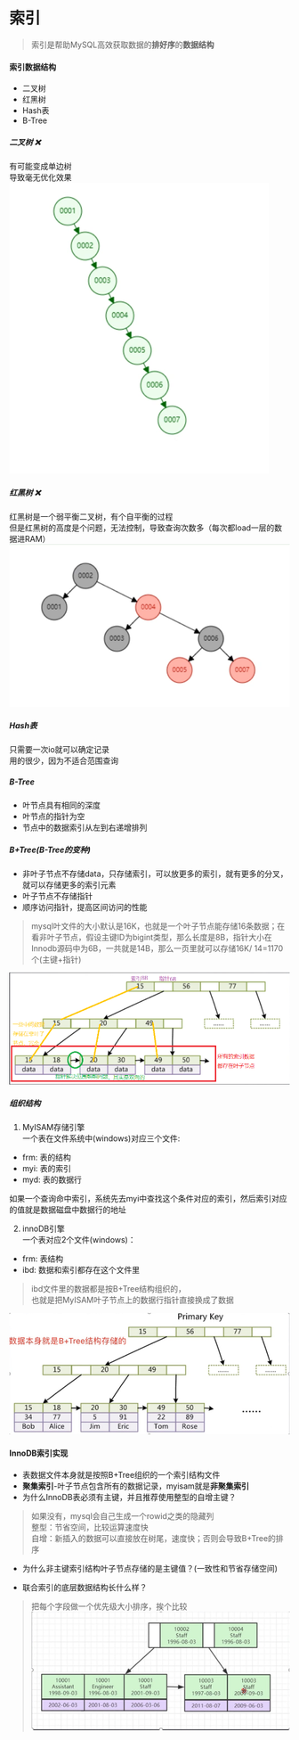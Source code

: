 # 索引
> 索引是帮助MySQL高效获取数据的**排好序**的**数据结构**  

#### 索引数据结构
- 二叉树  
- 红黑树  
- Hash表  
- B-Tree  

##### 二叉树 ❌
有可能变成单边树  
导致毫无优化效果  
![binary tree](pics/bt.png)

##### 红黑树 ❌
红黑树是一个弱平衡二叉树，有个自平衡的过程  
但是红黑树的高度是个问题，无法控制，导致查询次数多（每次都load一层的数据进RAM）  
![red black tree](pics/rbt.png)  

##### Hash表
只需要一次io就可以确定记录  
用的很少，因为不适合范围查询  

##### B-Tree
- 叶节点具有相同的深度  
- 叶节点的指针为空  
- 节点中的数据索引从左到右递增排列  

##### B+Tree(B-Tree的变种)  
- 非叶子节点不存储data，只存储索引，可以放更多的索引，就有更多的分叉，就可以存储更多的索引元素  
- 叶子节点不存储指针  
- 顺序访问指针，提高区间访问的性能  
> mysql叶文件的大小默认是16K，也就是一个叶子节点能存储16条数据；在看非叶子节点，假设主键ID为bigint类型，那么长度是8B，指针大小在Innodb源码中为6B，一共就是14B，那么一页里就可以存储16K/ 14=1170个(主键+指针)    

![b+tree](pics/B+Tree.png)

##### 组织结构
1. MyISAM存储引擎  
一个表在文件系统中(windows)对应三个文件:  
- frm: 表的结构   
- myi: 表的索引  
- myd: 表的数据行  

如果一个查询命中索引，系统先去myi中查找这个条件对应的索引，然后索引对应的值就是数据磁盘中数据行的地址   

2. innoDB引擎  
一个表对应2个文件(windows)：  
- frm: 表结构  
- ibd: 数据和索引都存在这个文件里  
> ibd文件里的数据都是按B+Tree结构组织的，  
> 也就是把MyISAM叶子节点上的数据行指针直接换成了数据  

![](pics/innodb.png)  

#### InnoDB索引实现  
- 表数据文件本身就是按照B+Tree组织的一个索引结构文件  
- **聚集索引**-叶子节点包含所有的数据记录，myisam就是**非聚集索引**  
- 为什么InnoDB表必须有主键，并且推荐使用整型的自增主键？  
> 如果没有，mysql会自己生成一个rowid之类的隐藏列  
> 整型：节省空间，比较运算速度快  
> 自增：新插入的数据可以直接放在树尾，速度快；否则会导致B+Tree的排序  
- 为什么非主键索引结构叶子节点存储的是主键值？(一致性和节省存储空间)  
>   
- 联合索引的底层数据结构长什么样？  
> 把每个字段做一个优先级大小排序，挨个比较  
> ![union index](pics/union-index.png)  





